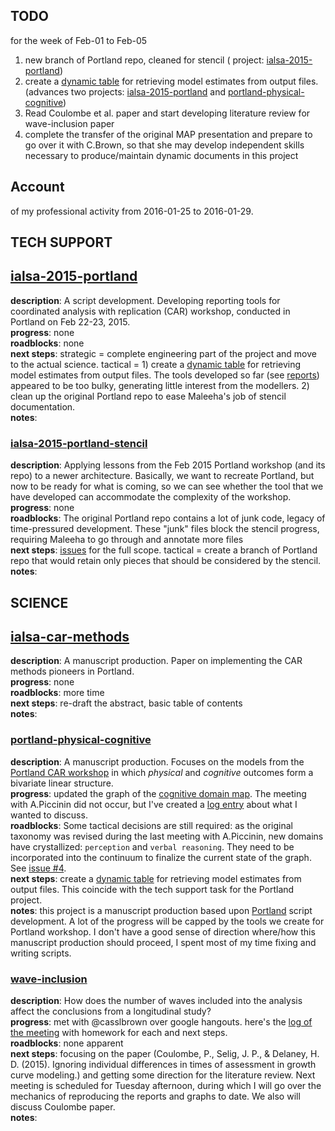 ## TODO 
for the week of Feb-01 to Feb-05
 
 1) new branch of Portland repo, cleaned for stencil ( project: [ialsa-2015-portland](https://github.com/IALSA/IALSA-2015-Portland))  
 2) create a [dynamic table](https://github.com/IALSA/IALSA-2015-Portland/issues/117) for retrieving model estimates from output files. (advances two projects: [ialsa-2015-portland](https://github.com/IALSA/IALSA-2015-Portland) and [portland-physical-cognitive](https://github.com/IALSA/Portland-physical-cognitive))   
 3) Read Coulombe et al. paper and start developing literature review for wave-inclusion paper   
 4) complete the transfer of the original MAP presentation and prepare to go over it with C.Brown, so that she may develop independent skills necessary to produce/maintain dynamic documents in this project   

## Account 
of my professional activity from 2016-01-25 to 2016-01-29. 


## TECH SUPPORT

## [ialsa-2015-portland](https://github.com/IALSA/IALSA-2015-Portland)  
**description**: A script development. Developing reporting tools for coordinated analysis with replication (CAR) workshop, conducted in Portland on Feb 22-23, 2015.    
**progress**:  none   
**roadblocks**: none    
**next steps**: strategic = complete engineering part of the project and move to the actual science. tactical = 1) create a [dynamic table](https://github.com/IALSA/IALSA-2015-Portland/issues/117) for retrieving model estimates from output files. The tools developed so far (see [reports](https://github.com/IALSA/IALSA-2015-Portland/tree/master/reports))  appeared to be too bulky,  generating little interest from the modellers. 2) clean up the original Portland repo to ease Maleeha's job of stencil documentation.    
**notes**:  



### [ialsa-2015-portland-stencil](https://github.com/IALSA/ialsa-2015-portland-stencil)

**description**: Applying lessons from the Feb 2015 Portland workshop (and its repo) to a newer architecture.  Basically, we want to recreate Portland, but now to be ready for what is coming, so we can see whether the tool that we have developed can accommodate the complexity of the workshop.     
**progress**:  none  
**roadblocks**: The original Portland repo contains a lot of junk code, legacy of time-pressured development. These "junk" files block the stencil progress, requiring Maleeha to go through and annotate more files        
**next steps**: [issues](https://github.com/IALSA/ialsa-2015-portland-stencil/issues) for the full scope. tactical = create a branch of Portland repo that would retain only pieces that should be considered by the stencil.      
**notes**:  



## SCIENCE


## [ialsa-car-methods](https://github.com/IALSA/ialsa-car-methods)
**description**: A manuscript production. Paper on implementing the CAR methods pioneers in Portland.  
**progress**:  none    
**roadblocks**: more time       
**next steps**: re-draft the abstract, basic table of contents      
**notes**: 

### [portland-physical-cognitive](https://github.com/IALSA/Portland-physical-cognitive)

**description**:  A manuscript production. Focuses on the models from the [Portland CAR workshop](https://github.com/IALSA/IALSA-2015-Portland)  in which *physical* and *cognitive* outcomes form a bivariate linear structure.     
**progress**:  updated the graph of the [cognitive domain map](https://raw.githubusercontent.com/IALSA/Portland-physical-cognitive/master/analysis/model_space/cog_domain_map/domain_map-1.png). The meeting with A.Piccinin did not occur, but I've created a [log entry](https://github.com/IALSA/Portland-physical-cognitive/issues/4) about what I wanted to discuss.          
**roadblocks**:  Some tactical decisions are still required: as the original taxonomy was revised during the last meeting with A.Piccinin, new domains have crystallized:  `perception` and `verbal reasoning`. They need to be incorporated into the continuum to finalize the current state of the graph.   See [issue #4](https://github.com/IALSA/Portland-physical-cognitive/issues/4).    
**next steps**:   create a [dynamic table](https://github.com/IALSA/IALSA-2015-Portland/issues/117) for retrieving model estimates from output files. This coincide with the tech support task for the Portland project.    
**notes**: this project is a manuscript production based upon [Portland](https://github.com/IALSA/IALSA-2015-Portland) script development. A lot of the progress will be capped by the tools we create for Portland workshop. I don't have a good sense of direction where/how this manuscript production should proceed, I spent most of my time fixing and writing scripts.   


### [wave-inclusion](https://github.com/IALSA/wave-inclusion)
**description**: How does the number of waves included into the analysis affect the conclusions from a longitudinal study?    
**progress**:  met with @casslbrown over google hangouts. here's the [log of the meeting](https://github.com/IALSA/wave-inclusion/issues/8) with homework for each and next steps.       
**roadblocks**: none apparent        
**next steps**: focusing on the paper (Coulombe, P., Selig, J. P., & Delaney, H. D. (2015). Ignoring individual differences in times of assessment in growth curve modeling.) and getting some direction for the literature review. Next meeting is scheduled for Tuesday afternoon, during which I will go over the mechanics of reproducing the reports and graphs to date. We also will discuss Coulombe paper.     
**notes**:  



